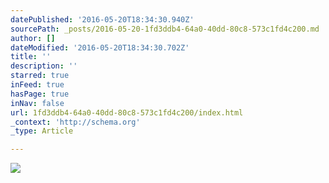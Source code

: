 ```yaml
---
datePublished: '2016-05-20T18:34:30.940Z'
sourcePath: _posts/2016-05-20-1fd3ddb4-64a0-40dd-80c8-573c1fd4c200.md
author: []
dateModified: '2016-05-20T18:34:30.702Z'
title: ''
description: ''
starred: true
inFeed: true
hasPage: true
inNav: false
url: 1fd3ddb4-64a0-40dd-80c8-573c1fd4c200/index.html
_context: 'http://schema.org'
_type: Article

---
```

![](https://s3-us-west-2.amazonaws.com/the-grid-img/p/ff2c5e55956320c4e4a5d7f9901f67cedc4173a9.jpg)